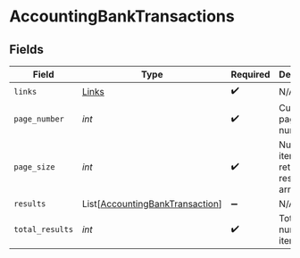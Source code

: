 # AccountingBankTransactions


## Fields

| Field                                                                               | Type                                                                                | Required                                                                            | Description                                                                         |
| ----------------------------------------------------------------------------------- | ----------------------------------------------------------------------------------- | ----------------------------------------------------------------------------------- | ----------------------------------------------------------------------------------- |
| `links`                                                                             | [Links](../../models/shared/links.md)                                               | :heavy_check_mark:                                                                  | N/A                                                                                 |
| `page_number`                                                                       | *int*                                                                               | :heavy_check_mark:                                                                  | Current page number.                                                                |
| `page_size`                                                                         | *int*                                                                               | :heavy_check_mark:                                                                  | Number of items to return in results array.                                         |
| `results`                                                                           | List[[AccountingBankTransaction](../../models/shared/accountingbanktransaction.md)] | :heavy_minus_sign:                                                                  | N/A                                                                                 |
| `total_results`                                                                     | *int*                                                                               | :heavy_check_mark:                                                                  | Total number of items.                                                              |